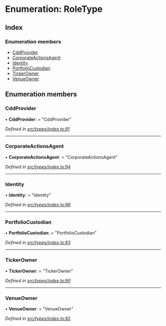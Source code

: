 # Enumeration: RoleType

## Index

### Enumeration members

* [CddProvider](roletype.md#cddprovider)
* [CorporateActionsAgent](roletype.md#corporateactionsagent)
* [Identity](roletype.md#identity)
* [PortfolioCustodian](roletype.md#portfoliocustodian)
* [TickerOwner](roletype.md#tickerowner)
* [VenueOwner](roletype.md#venueowner)

## Enumeration members

###  CddProvider

• **CddProvider**: = "CddProvider"

*Defined in [src/types/index.ts:91](https://github.com/PolymathNetwork/polymesh-sdk/blob/31a16a34/src/types/index.ts#L91)*

___

###  CorporateActionsAgent

• **CorporateActionsAgent**: = "CorporateActionsAgent"

*Defined in [src/types/index.ts:94](https://github.com/PolymathNetwork/polymesh-sdk/blob/31a16a34/src/types/index.ts#L94)*

___

###  Identity

• **Identity**: = "Identity"

*Defined in [src/types/index.ts:96](https://github.com/PolymathNetwork/polymesh-sdk/blob/31a16a34/src/types/index.ts#L96)*

___

###  PortfolioCustodian

• **PortfolioCustodian**: = "PortfolioCustodian"

*Defined in [src/types/index.ts:93](https://github.com/PolymathNetwork/polymesh-sdk/blob/31a16a34/src/types/index.ts#L93)*

___

###  TickerOwner

• **TickerOwner**: = "TickerOwner"

*Defined in [src/types/index.ts:90](https://github.com/PolymathNetwork/polymesh-sdk/blob/31a16a34/src/types/index.ts#L90)*

___

###  VenueOwner

• **VenueOwner**: = "VenueOwner"

*Defined in [src/types/index.ts:92](https://github.com/PolymathNetwork/polymesh-sdk/blob/31a16a34/src/types/index.ts#L92)*
